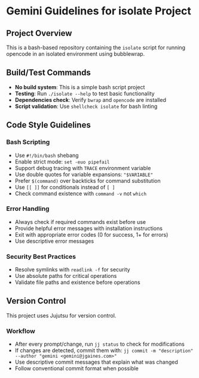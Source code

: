 # Gemini Guidelines for isolate Project

## Project Overview

This is a bash-based repository containing the `isolate` script for running
opencode in an isolated environment using bubblewrap.

## Build/Test Commands

- **No build system**: This is a simple bash script project
- **Testing**: Run `./isolate --help` to test basic functionality
- **Dependencies check**: Verify `bwrap` and `opencode` are installed
- **Script validation**: Use `shellcheck isolate` for bash linting

## Code Style Guidelines

### Bash Scripting

- Use `#!/bin/bash` shebang
- Enable strict mode: `set -euo pipefail`
- Support debug tracing with `TRACE` environment variable
- Use double quotes for variable expansions: `"$VARIABLE"`
- Prefer `$(command)` over backticks for command substitution
- Use `[[ ]]` for conditionals instead of `[ ]`
- Check command existence with `command -v` not `which`

### Error Handling

- Always check if required commands exist before use
- Provide helpful error messages with installation instructions
- Exit with appropriate error codes (0 for success, 1+ for errors)
- Use descriptive error messages

### Security Best Practices

- Resolve symlinks with `readlink -f` for security
- Use absolute paths for critical operations
- Validate file paths and existence before operations

## Version Control

This project uses Jujutsu for version control.

### Workflow

- After every prompt/change, run `jj status` to check for modifications
- If changes are detected, commit them with: `jj commit -m "description" --author "gemini <gemini@jgaines.com>"`
- Use descriptive commit messages that explain what was changed
- Follow conventional commit format when possible
